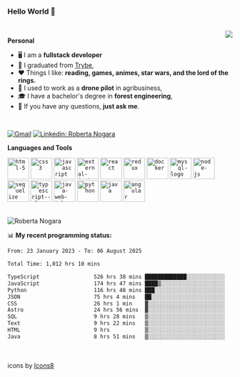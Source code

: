 ### Hello World 👋

<br />

<img align="right" src="https://github.blog/wp-content/uploads/2018/10/46896184-b679fc80-ce30-11e8-88bf-921e9b788f7c.gif?resize=200%2C200"  />

**Personal**
- 🖥️ I am a **fullstack developer**
- 📖 I graduated from [Trybe](https://www.betrybe.com/),
- ❤️ Things I like: **reading, games, animes, star wars, and the lord of the rings.** 
- 🌾 I used to work as a **drone pilot** in agribusiness,
- 🎓 I have a bachelor's degree in **forest engineering**,
- 💬 If you have any questions, **just ask me**.

<br />

[![Gmail](https://img.icons8.com/neon/96/gmail.png)](mailto:r.nogara.dev@gmail.com)
[![Linkedin: Roberta Nogara](https://img.icons8.com/neon/96/linkedin.png)](https://www.linkedin.com/in/robertanogara/)

**Languages and Tools**  

<code><img width="48" height="48" src="https://img.icons8.com/fluency/48/html-5.png" alt="html-5"/></code>
<code><img width="48" height="48" src="https://img.icons8.com/fluency/48/css3.png" alt="css3"/></code>
<code><img width="48" height="48" src="https://img.icons8.com/fluency/48/javascript.png" alt="javascript"/></code>
<code><img width="48" height="48" src="https://img.icons8.com/external-tal-revivo-color-tal-revivo/48/external-jest-can-collect-code-coverage-information-from-entire-projects-logo-color-tal-revivo.png" alt="external-jest-can-collect-code-coverage-information-from-entire-projects-logo-color-tal-revivo"/></code>
<code><img width="48" height="48" src="https://img.icons8.com/office/40/react.png" alt="react"/></code>
<code><img width="48" height="48" src="https://img.icons8.com/color/48/redux.png" alt="redux"/></code>
<code><img width="48" height="48" src="https://img.icons8.com/fluency/48/docker.png" alt="docker"/></code>
<code><img width="48" height="48" src="https://img.icons8.com/fluency/48/mysql-logo.png" alt="mysql-logo"/></code>
<code><img width="48" height="48" src="https://img.icons8.com/fluency/48/node-js.png" alt="node-js"/></code>
<code><img width="48" height="48" src="https://cdn.icon-icons.com/icons2/2415/PNG/512/sequelize_original_logo_icon_146348.png" alt="sequelize"/></code>
<code><img width="48" height="48" src="https://img.icons8.com/fluency/48/typescript--v2.png" alt="typescript--v2"/></code>
<code><img width="48" height="48" src="https://img.icons8.com/color/48/java-web-token.png" alt="java-web-token"/></code>
<code><img width="48" height="48" src="https://img.icons8.com/fluency/48/python.png" alt="python"/></code>
<code><img width="48" height="48" src="https://img.icons8.com/color/48/java-coffee-cup-logo--v1.png" alt="java"/></code>
<code><img width="48" height="48" src="https://img.icons8.com/fluency/48/angularjs.png" alt="angular"/></code>

<br />
<img src="https://github-readme-stats.vercel.app/api?username=rnogara&count_private=true&show_icons=true" alt="Roberta Nogara" />
<br />

📊 **My recent programming status:**
<!--START_SECTION:waka-->

```txt
From: 23 January 2023 - To: 06 August 2025

Total Time: 1,012 hrs 10 mins

TypeScript                 526 hrs 38 mins █████████████░░░░░░░░░░░░   52.03 %
JavaScript                 174 hrs 47 mins ████▒░░░░░░░░░░░░░░░░░░░░   17.27 %
Python                     116 hrs 48 mins ███░░░░░░░░░░░░░░░░░░░░░░   11.54 %
JSON                       75 hrs 4 mins   ██░░░░░░░░░░░░░░░░░░░░░░░   07.42 %
CSS                        26 hrs 1 min    ▓░░░░░░░░░░░░░░░░░░░░░░░░   02.57 %
Astro                      24 hrs 56 mins  ▓░░░░░░░░░░░░░░░░░░░░░░░░   02.46 %
SQL                        9 hrs 28 mins   ▒░░░░░░░░░░░░░░░░░░░░░░░░   00.94 %
Text                       9 hrs 22 mins   ▒░░░░░░░░░░░░░░░░░░░░░░░░   00.93 %
HTML                       9 hrs           ▒░░░░░░░░░░░░░░░░░░░░░░░░   00.89 %
Java                       8 hrs 51 mins   ▒░░░░░░░░░░░░░░░░░░░░░░░░   00.88 %
```

<!--END_SECTION:waka-->

<br />
<br />
icons by <a href="https://icons8.com">Icons8</a>
